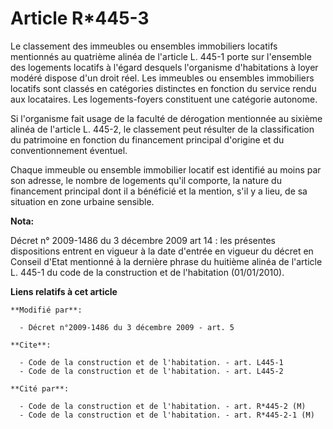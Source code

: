 # Article R*445-3

Le classement des immeubles ou ensembles immobiliers locatifs mentionnés au quatrième alinéa de l'article L. 445-1 porte sur
l'ensemble des logements locatifs à l'égard desquels l'organisme d'habitations à loyer modéré dispose d'un droit réel. Les
immeubles ou ensembles immobiliers locatifs sont classés en catégories distinctes en fonction du service rendu aux
locataires. Les logements-foyers constituent une catégorie autonome. 

Si l'organisme fait usage de la faculté de dérogation mentionnée au sixième alinéa de l'article L. 445-2, le classement peut
résulter de la classification du patrimoine en fonction du financement principal d'origine et du conventionnement éventuel. 

Chaque immeuble ou ensemble immobilier locatif est identifié au moins par son adresse, le nombre de logements qu'il comporte,
la nature du financement principal dont il a bénéficié et la mention, s'il y a lieu, de sa situation en zone urbaine
sensible.

**Nota:**

Décret n° 2009-1486 du 3 décembre 2009 art 14 : les présentes dispositions entrent en vigueur à la date d'entrée en vigueur
du décret en Conseil d'Etat mentionné à la dernière phrase du huitième alinéa de l'article L. 445-1 du code de la
construction et de l'habitation (01/01/2010).

**Liens relatifs à cet article**

	**Modifié par**:

	  - Décret n°2009-1486 du 3 décembre 2009 - art. 5

	**Cite**:

	  - Code de la construction et de l'habitation. - art. L445-1
	  - Code de la construction et de l'habitation. - art. L445-2

	**Cité par**:

	  - Code de la construction et de l'habitation. - art. R*445-2 (M)
	  - Code de la construction et de l'habitation. - art. R*445-2-1 (M)
